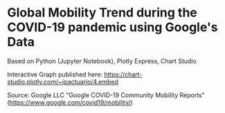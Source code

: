 # Global Mobility Trend during the COVID-19 pandemic using Google's Data

Based on Python (Jupyter Notebook), Plotly Express, Chart Studio

Interactive Graph published here: https://chart-studio.plotly.com/~jpactuario/4.embed

Source: Google LLC "Google COVID-19 Community Mobility Reports" (https://www.google.com/covid19/mobility/)
